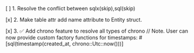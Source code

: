 [ ] 1. Resolve the conflict between sqlx(skip),sql(skip)

[x] 2. Make table attr add name attribute to Entity struct.

[x] 3. ✅ Add chrono feature to resolve all types of chrono
// Note. User can now provide custom factory functions for timestamps: #[sql(timestamp(created_at, chrono::Utc::now()))]
